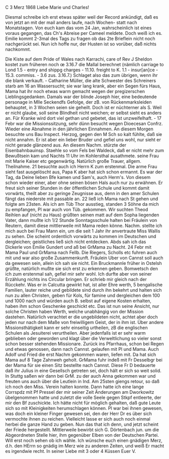  C 3 Merz 1868
Liebe Marie und Charles!

Diesmal schreibe ich erst etwas später weil der Record ankündigt, daß es von jetzt an mit der mail anders laufe, nach Wochen- statt nach Monatstagen. Von euch kam das vom 24 Jan, wahrscheinlich ist eines voraus gegangen, das Ch's Abreise per Cameel meldete. Doch weiß ich es. Emilie kommt 2-3mal des Tags zu fragen ob das 2te Brieflein nicht noch nachgerückt sei. Nun ich hoffe nur, der Husten ist so vorüber, daß nichts nachkommt.

Die Kiste auf dem Pride of Wales nach Karrachi, care of Rev J Sheldon kostet zum früheren noch œ 3.16.7 die Mallal berechnet (nämlich carriage to Lond 1.5 - entry and shippg charges - 11.10. freight to K. 1.1 - insur[an]ce - 15.3. commiss. - 3.6 zus. 3.16.7.) Schlaget also das zum übrigen, wenn ihr die blank verkauft. - Catharine Müller, die alte Schwester des Schreiners starb am 16 an Wassersucht; sie war lang krank, aber ein Segen fürs Haus, Mama hat ihr noch etwas warm gemacht wegen der pregizerschen Lieblingsgedanken. Damals war der blinde Joseph hier, eine bedeutende personage in Mlle Seckendfs Gefolge, der zB. von Rückenmarksleiden behauptet, in 3 Wochen seien sie geheilt. Doch ist er nüchterner als S. Weil er nicht glaube, soll seine Blindheit nicht weichen; er selbst sieht es anders an. Für Kranke wird dort viel gethan und gebetet, das ist unzweifelhaft. - 17 Febr war die Missionssitzung, sehr dünn besucht wegen Dioecesan Confrz. Wieder eine Abnahme in den jährlichen Einnahmen. An diesem Morgen besuchte uns Bau Inspect. Herzog, gegen den M Sch so kalt fühlte, daß sie nicht annahm. Er ist aber ein lieber Bruder und gefiel uns wohl, nur sieht er nicht gerade glänzend aus. An diesem Nachm. stürzte der Eisenbahnbauinsp. Staehle so vom Fels bei Waldeck, daß er nicht mehr zum Bewußtsein kam und Nachts 11 Uhr im Kohlersthal ausathmete. seine Frau mit Marie Kaiser etc gegenwärtig. Natürlich große Trauer, allgem. Theilnahme. 21 besuchte auch ich Herrn K zum erstenmal. Die arme Frau sieht fast ausgelöscht aus, Papa K aber hat sich schon ermannt. Es war der Tag, da Deine lieben Bfe kamen und Sam's, auch Herm's. Von diesem schon wieder einer, aber ohne seinen bösen Hals auch nur zu erwähnen. Er freut sich seiner Stunden in der öffentlichen Schule und kommt damit vorwärts, theilt aber zu geringe Zeugnisse aus, denn in den amer Schulen fängt das niederste mit passable an. 22 ließ ich Mama nach St gehen und folgte am 23sten. Als ich am Tüb Thor ausstieg, standen 3 Söhne da mich zu empfangen, Pl war auch von Tüb. gekommen. Wir suchten Theod Reihlen auf (nicht zu Haus) grüßten seinen matt auf dem Sopha liegenden Vater, dann mußte ich 1/2 Stunde Sonntagsschule halten bei Fräulein von Reutern, damit diese mittlerweile mit Mama reden könne. Nachm. stellte ich mich auch bei Frau Mann ein, um die seit 1 Jahr ihr anvertraute Miss Wallis zu sehen. Die scheint ordentlich vorwärts zu kommen im Deutschen und dergleichen; geistliches ließ sich nicht entdecken. Abds sah ich das Dickerle von Emilie Gundert und aß bei GrMama zu Nacht. 24 Febr mit Mama Paul und GrMama nach Fellb. Die Riegers, Scholls etc fuhren auch mit und war also große Zusammenkunft. Fräulein Uber von Cannst soll auch da gewesen sein, allein ich sah sie nicht. Ein Bruckmannle früher in Ostelsh grüßte, natürlich mußte sie sich erst zu erkennen geben. Bomwetsch den ich zum erstenmal sah, gefiel mir sehr wohl. Ich durfte aber von seiner Erzählung nichts ins Circular bringen. Er schrieb mir gleich nach der Rücckehr. Was er in Calcutta gewirkt hat, ist aller Ehre werth, 5 bengalische Familien, lauter reiche und gebildete sind durch ihn bekehrt und halten sich nun zu allen Christen, geben für Kols, für famine und dergleichen dem 100 und 1000 nach und würden auch B. selbst auf eigene Kosten erhalten, haben ihm schon Geschenke geschickt etc. Das ist nun seine Ansicht, nur solche Christen haben Werth, welche unabhängig von der Mission dastehen. Natürlich verachtet er die ungebildeten nicht, achtet aber doch jeden nur nach dem Maße von freiwilligem Geist, der in ihm ist. Über andere Missionsthätigkeit kann er sehr einseitig urtheilen, zB die englischen Schulen als Jesuiterei verurtheilen. Aber jedenfalls ist er sehr warm geblieben oder geworden und klagt über die Verweltlichung so vieler sonst schon besser stehenden Missionare. Zurück ins Pfarrhaus, schon bei Regen und etwas genossen, dann nach Cannst. gelaufen mit Pl und Mama. Auch Adolf und Fried die erst Nachm gekommen waren, liefen mit. Da hat sich Mama auf 8 Tage Zahnweh geholt. GrMama fuhr indeß mit Fr Desselbgr bei der Mama für sie einen Sitz bestellte nach Cannst. Diese Fr D bedauerte daß ihr Julius in eine Gesellsch getreten sei, doch hält er sich so weit solid. In Stuttg saßen wir dann bei GrM. zu der auch Anna gekommen war und freuten uns auch über die Leutlein in Ind. Am 25sten giengs retour, so daß ich noch den Miss. Verein halten konnte. Dann hatte ich eine lange Corrspdz mit Pf Pressel der mir seiner Zeit Änderungen am Dworkowitz übelgenommen hatte und zuletzt die volle Seele gegen Stkpf entleerte, der mir den Bf zuschickte. Ich hätte nicht für möglich gehalten, daß gute Leute sich so mit Kleinigkeiten herumschlagen können. Pl war bei ihnen gewesen, was doch ein kleiner Finger gewesen sei, den der Herr Dr es über sich vermochte ihnen zu reichen. Vielleicht lasse er sich auch noch einmal herbei die ganze Hand zu geben. Nun das that ich denn, und jetzt scheint der Friede hergestellt. Mittlerweile bewirbt sich G. Dörtenbach jun. um die Abgeordneten Stelle hier, ihm gegenüber Elben von der Deutschen Partei. Will erst noch sehen ob ich wähle. Ich wünsche euch einen gnädigen Merz, d.h. den HErrn so gnädig im Merz wie zu anderen Zeiten, und weiß Er macht es irgendwie recht. In seiner Liebe mit 3 oder 4 Küssen  Euer V.
